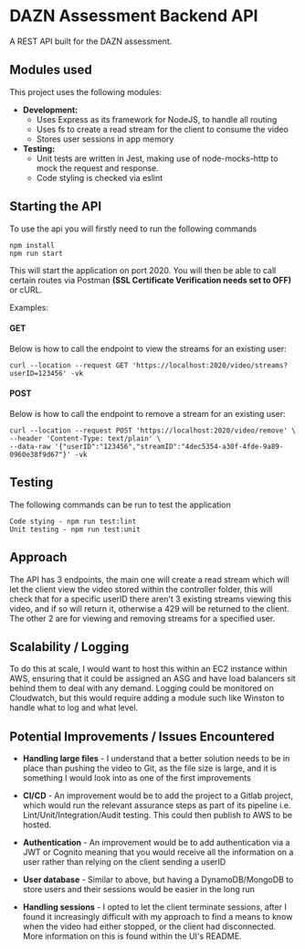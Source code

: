 # DAZN Assessment Backend API

A REST API built for the DAZN assessment.

## Modules used
This project uses the following modules:

- **Development:**
    - Uses Express as its framework for NodeJS, to handle all routing
    - Uses fs to create a read stream for the client to consume the video
    - Stores user sessions in app memory
- **Testing:** 
    - Unit tests are written in Jest, making use of node-mocks-http to mock the request and response. 
    - Code styling is checked via eslint 
  
## Starting the API
To use the api you will firstly need to run the following commands
```
npm install
npm run start
```
This will start the application on port 2020. You will then be able to call certain routes via Postman **(SSL Certificate Verification needs set to OFF)** or cURL.

Examples:

#### GET
Below is how to call the endpoint to view the streams for an existing user:

```
curl --location --request GET 'https://localhost:2020/video/streams?userID=123456' -vk
```
#### POST
Below is how to call the endpoint to remove a stream for an existing user:

```
curl --location --request POST 'https://localhost:2020/video/remove' \
--header 'Content-Type: text/plain' \
--data-raw '{"userID":"123456","streamID":"4dec5354-a30f-4fde-9a89-0960e38f9d67"}' -vk
```


## Testing
The following commands can be run to test the application
```
Code stying - npm run test:lint
Unit testing - npm run test:unit
```

## Approach
The API has 3 endpoints, the main one will create a read stream which will let the client view the video stored within the controller folder, this will
check that for a specific userID there aren't 3 existing streams viewing this video, and if so will return it, otherwise a 429 will be returned to the client.
The other 2 are for viewing and removing streams for a specified user.

## Scalability / Logging
To do this at scale, I would want to host this within an EC2 instance within AWS, ensuring that it could be assigned an ASG and have load balancers sit behind them to
deal with any demand. Logging could be monitored on Cloudwatch, but this would require adding a module such like Winston to handle what to log and what level.

## Potential Improvements / Issues Encountered

- **Handling large files** - I understand that a better solution needs to be in place than pushing the video to Git, as the file size is large, and it is
  something I would look into as one of the first improvements
  
- **CI/CD** - An improvement would be to add the project to a Gitlab project, which would run the relevant assurance steps
  as part of its pipeline i.e. Lint/Unit/Integration/Audit testing. This could then publish to AWS to be hosted.
  
- **Authentication** - An improvement would be to add authentication via a JWT or Cognito meaning that you would receive all the information
  on a user rather than relying on the client sending a userID
  
- **User database** - Similar to above, but having a DynamoDB/MongoDB to store users and their sessions would be easier in the long run

- **Handling sessions** - I opted to let the client terminate sessions, after I found it increasingly difficult with my approach to find a means
  to know when the video had either stopped, or the client had disconnected. More information on this is found within the UI's README.
  
